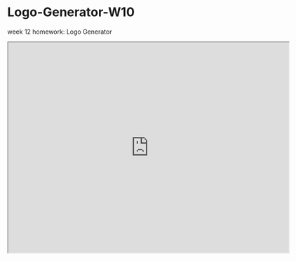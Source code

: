 # Logo-Generator-W10
week 12 homework: Logo Generator
<iframe src="https://drive.google.com/file/d/1d67zYbJo7i4wBHBdq_TIZuqgmdS648jM/preview" width="640" height="480"></iframe>